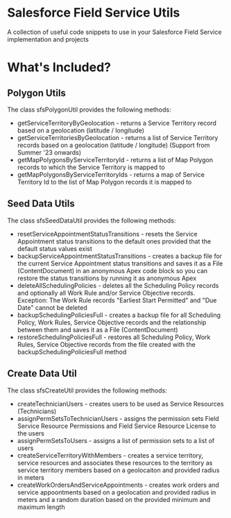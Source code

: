 # Salesforce Field Service Utils

A collection of useful code snippets to use in your Salesforce Field Service implementation and projects

# What's Included?

## Polygon Utils
The class sfsPolygonUtil provides the following methods:
* getServiceTerritoryByGeolocation - returns a Service Territory record based on a geolocation (latitude / longitude)
* getServiceTerritoriesByGeolocation - returns a list of Service Territory records based on a geolocation (latitude / longitude) (Support from Summer '23 onwards)
* getMapPolygonsByServiceTerritoryId - returns a list of Map Polygon records to which the Service Territory is mapped to
* getMapPolygonsByServiceTerritoryIds - returns a map of Service Territory Id to the list of Map Polygon records it is mapped to

## Seed Data Utils
The class sfsSeedDataUtil provides the following methods:
* resetServiceAppointmentStatusTransitions - resets the Service Appointment status transitions to the default ones provided that the default status values exist
* backupServiceAppointmentStatusTransitions - creates a backup file for the current Service Appointment status transitions and saves it as a File (ContentDocument) in an anonymous Apex code block so you can restore the status transitions by running it as anonymous Apex
* deleteAllSchedulingPolicies - deletes all the Scheduling Policy records and optionally all Work Rule and/or Service Objective records. Exception: The Work Rule records "Earliest Start Permitted" and "Due Date" cannot be deleted
* backupSchedulingPoliciesFull - creates a backup file for all Scheduling Policy, Work Rules, Service Objective records and the relationship between them and saves it as a File (ContentDocument)
* restoreSchedulingPoliciesFull - restores all Scheduling Policy, Work Rules, Service Objective records from the file created with the backupSchedulingPoliciesFull method

## Create Data Util
The class sfsCreateUtil provides the following methods:
* createTechnicianUsers - creates users to be used as Service Resources (Technicians)
* assignPermSetsToTechnicianUsers - assigns the permission sets Field Service Resource Permissions and Field Service Resource License to the users
* assignPermSetsToUsers - assigns a list of permission sets to a list of users
* createServiceTerritoryWithMembers - creates a service territory, service resources and associates these resources to the territory as service territory members based on a geolocaiton and provided radius in meters
* createWorkOrdersAndServiceAppointments - creates work orders and service appoontments based on a geolocation and provided radius in meters and a random duration based on the provided minimum and maximum length
